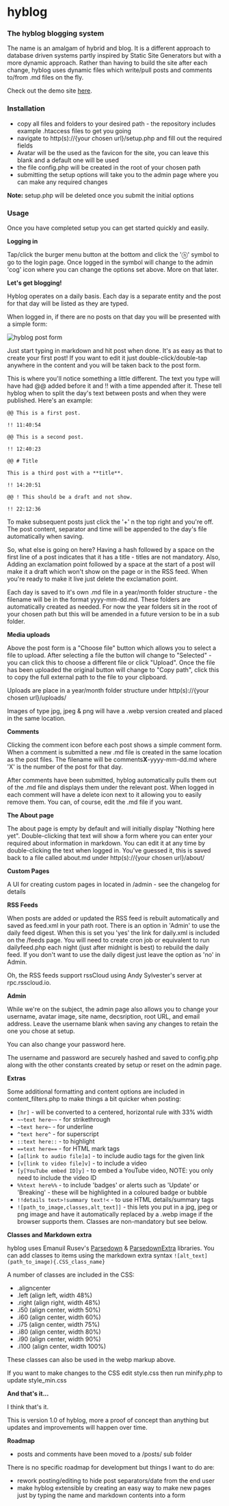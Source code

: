 # hyblog

### The hyblog blogging system

The name is an amalgam of hybrid and blog. It is a different approach to database driven systems partly inspired by Static Site Generators but with a more dynamic approach. Rather than having to build the site after each change, hyblog uses dynamic files which write/pull posts and comments to/from .md files on the fly.

Check out the demo site [here](https://colinwalker.me.uk).

### Installation

- copy all files and folders to your desired path - the repository includes example .htaccess files to get you going
- navigate to http(s)://{your chosen url}/setup.php and fill out the required fields
- Avatar will be the used as the favicon for the site, you can leave this blank and a default one will be used
- the file config.php will be created in the root of your chosen path
- submitting the setup options will take you to the admin page where you can make any required changes

**Note:** setup.php will be deleted once you submit the initial options

### Usage

Once you have completed setup you can get started quickly and easily.

**Logging in**

Tap/click the burger menu button at the bottom and click the 'ⓗ' symbol to go to the login page. Once logged in the symbol will change to the admin 'cog' icon where you can change the options set above. More on that later.

**Let's get blogging!**

Hyblog operates on a daily basis. Each day is a separate entity and the post for that day will be listed as they are typed.

When logged in, if there are no posts on that day you will be presented with a simple form:

![hyblog post form](https://colinwalker.me.uk/uploads/2023/01/postform.png)

Just start typing in markdown and hit post when done. It's as easy as that to create your first post! If you want to edit it just double-click/double-tap anywhere in the content and you will be taken back to the post form.

This is where you'll notice something a little different. The text you type will have had @@ added before it and !! with a time appended after it. These tell hyblog when to split the day's text between posts and when they were published. Here's an example:

```
@@ This is a first post.

!! 11:40:54

@@ This is a second post.

!! 12:40:23

@@ # Title

This is a third post with a **title**.

!! 14:20:51

@@ ! This should be a draft and not show.

!! 22:12:36
```

To make subsequent posts just click the '+' n the top right and you're off. The post content, separator and time will be appended to the day's file automatically when saving.

So, what else is going on here? Having a hash followed by a space on the first line of a post indicates that it has a title - titles are not mandatory. Also, Adding an exclamation point followed by a space at the start of a post will make it a draft which won't show on the page or in the RSS feed. When you're ready to make it live just delete the exclamation point.

Each day is saved to it's own .md file in a year/month folder structure - the filename will be in the format yyyy-mm-dd.md. These folders are automatically created as needed. For now the year folders sit in the root of your chosen path but this will be amended in a future version to be in a sub folder.

**Media uploads**

Above the post form is a "Choose file" button which allows you to select a file to upload. After selecting a file the button will change to "Selected" - you can click this to choose a different file or click "Upload". Once the file has been uploaded the original button will change to "Copy path", click this to copy the full external path to the file to your clipboard.

Uploads are place in a year/month folder structure under http(s)://{your chosen url}/uploads/

Images of type jpg, jpeg & png will have a .webp version created and placed in the same location.

**Comments**

Clicking the comment icon before each post shows a simple comment form. When a comment is submitted a new .md file is created in the same location as the post files. The filename will be comments**X**-yyyy-mm-dd.md where 'X' is the number of the post for that day.

After comments have been submitted, hyblog automatically pulls them out of the .md file and displays them under the relevant post. When logged in each comment will have a delete icon next to it allowing you to easily remove them. You can, of course, edit the .md file if you want.

**The About page**

The about page is empty by default and will initially display "Nothing here yet". Double-clicking that text will show a form where you can enter your required about information in markdown. You can edit it at any time by double-clicking the text when logged in. You've guessed it, this is saved back to a file called about.md under http(s)://{your chosen url}/about/

**Custom Pages**

A UI for creating custom pages in located in /admin - see the changelog for details

**RSS Feeds**

When posts are added or updated the RSS feed is rebuilt automatically and saved as feed.xml in your path root. There is an option in 'Admin' to use the daily feed digest. When this is set you 'yes' the link for daily.xml is included on the /feeds page. You will need to create cron job or equivalent to run dailyfeed.php each night (just after midnight is best) to rebuild the daily feed. If you don't want to use the daily digest just leave the option as 'no' in Admin.

Oh, the RSS feeds support rssCloud using Andy Sylvester's server at rpc.rsscloud.io.

**Admin**

While we're on the subject, the admin page also allows you to change your username, avatar image, site name, decsription, root URL, and email address. Leave the username blank when saving any changes to retain the one you chose at setup.

You can also change your password here.

The username and password are securely hashed and saved to config.php along with the other constants created by setup or reset on the admin page.

**Extras**

Some additional formatting and content options are included in content_filters.php to make things a bit quicker when posting:

- `[hr]` - will be converted to a centered, horizontal rule with 33% width
- `~~text here~~` - for strikethrough
- `~text here~` - for underline
- `^text here^` - for superscript
- `::text here::` - to highlight
- `==text here==` - for HTML mark tags
- `[a[link to audio file]a]` - to include audio tags for the given link
- `[v[link to video file]v]` - to include a video
- `[y[YouTube embed ID]y]` - to embed a YouTube video, NOTE: you only need to include the video ID
- `%%text here%%` - to include 'badges' or alerts such as 'Update' or 'Breaking' - these will be highlighted in a coloured badge or bubble
- `!!details text>!summary text!<` - to use HTML details/summary tags
- `![path_to_image,classes,alt_text]]` - this lets you put in a jpg, jpeg or png image and have it automatically replaced by a .webp image if the browser supports them. Classes are non-mandatory but see below.

**Classes and Markdown extra**

hyblog uses Emanuil Rusev's [Parsedown](https://github.com/erusev/parsedown) & [ParsedownExtra](https://github.com/erusev/parsedown-extra) libraries. You can add classes to items using the markdown extra syntax `![alt_text](path_to_image){.CSS_class_name}`

A number of classes are included in the CSS:

- .aligncenter
- .left (align left, width 48%)
- .right (align right, width 48%)
- .i50 (align center, width 50%)
- .i60 (align center, width 60%)
- .i75 (align center, width 75%)
- .i80 (align center, width 80%)
- .i90 (align center, width 90%)
- .i100 (align center, width 100%)

These classes can also be used in the webp markup above.

If you want to make changes to the CSS edit style.css then run minify.php to update style_min.css

**And that's it...**

I think that's it.

This is version 1.0 of hyblog, more a proof of concept than anything but updates and improvements will happen over time.

**Roadmap**

- posts and comments have been moved to a /posts/ sub folder

There is no specific roadmap for development but things I want to do are:

- rework posting/editing to hide post separators/date from the end user
- make hyblog extensible by creating an easy way to make new pages just by typing the name and markdown contents into a form
